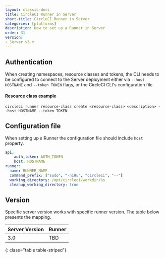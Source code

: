 ```yaml
---
layout: classic-docs
title: CircleCI Runner in Server
short-title: CircleCI Runner in Server
categories: [platforms]
description: How to set up a Runner in Server
order: 31
version:
- Server v3.x
---
```


## Authentication

When creating namespaces, resource classes and tokens, the CLI needs to be configured to connect to the Server 
deployment either via `--host HOSTNAME` and `--token TOKEN` flags, or the CircleCI CLI's configuration file.

####  Resource class example
```plaintext
circleci runner resource-class create <resource-class> <description> --host HOSTNAME --token TOKEN
```

## Configuration file

When setting up a Runner the configuration file should include `host` property.

```yaml
api:
    auth_token: AUTH_TOKEN
    host: HOSTNAME
runner:
  name: RUNNER_NAME
  command_prefix: ["sudo", "-niHu", "circleci", "--"]
  working_directory: /opt/circleci/workdir/%s
  cleanup_working_directory: true
```

## Version

Specific server version works with specific runner version. The table below presents the mapping.

Server Version  | Runner
----------------|---------------------------------
3.0 | TBD
{: class="table table-striped"}
